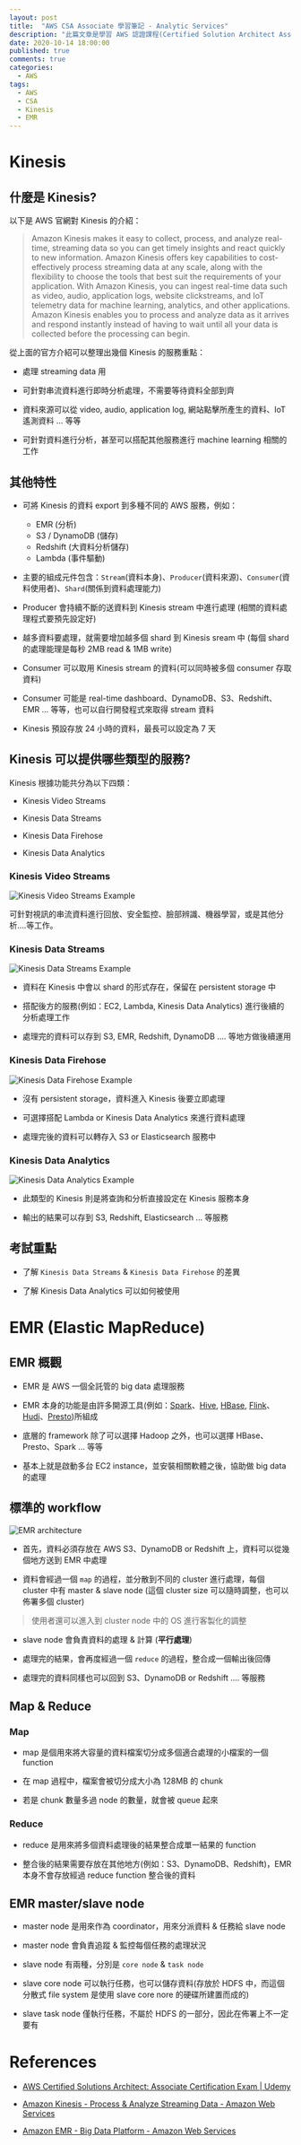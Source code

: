 ```yaml
---
layout: post
title:  "AWS CSA Associate 學習筆記 - Analytic Services"
description: "此篇文章是學習 AWS 認證課程(Certified Solution Architect Associate)內容時所留下的學習筆記，主要內容為資料分析相關服務的特性介紹"
date: 2020-10-14 18:00:00
published: true
comments: true
categories:
  - AWS
tags:
  - AWS
  - CSA
  - Kinesis
  - EMR
---
```



Kinesis
=======

## 什麼是 Kinesis?

以下是 AWS 官網對 Kinesis 的介紹：

> Amazon Kinesis makes it easy to collect, process, and analyze real-time, streaming data so you can get timely insights and react quickly to new information. Amazon Kinesis offers key capabilities to cost-effectively process streaming data at any scale, along with the flexibility to choose the tools that best suit the requirements of your application. With Amazon Kinesis, you can ingest real-time data such as video, audio, application logs, website clickstreams, and IoT telemetry data for machine learning, analytics, and other applications. Amazon Kinesis enables you to process and analyze data as it arrives and respond instantly instead of having to wait until all your data is collected before the processing can begin.

從上面的官方介紹可以整理出幾個 Kinesis 的服務重點：

- 處理 streaming data 用

- 可針對串流資料進行即時分析處理，不需要等待資料全部到齊

- 資料來源可以從 video, audio, application log, 網站點擊所產生的資料、IoT 遙測資料 ... 等等

- 可針對資料進行分析，甚至可以搭配其他服務進行 machine learning 相關的工作


## 其他特性

- 可將 Kinesis 的資料 export 到多種不同的 AWS 服務，例如：
  - EMR (分析)
  - S3 / DynamoDB (儲存)
  - Redshift (大資料分析儲存)
  - Lambda (事件驅動)

- 主要的組成元件包含：`Stream`(資料本身)、`Producer`(資料來源)、`Consumer`(資料使用者)、`Shard`(關係到資料處理能力)

- Producer 會持續不斷的送資料到 Kinesis stream 中進行處理 (相關的資料處理程式要預先設定好)

- 越多資料要處理，就需要增加越多個 shard 到 Kinesis sream 中 (每個 shard 的處理能理是每秒 2MB read & 1MB write)

- Consumer 可以取用 Kinesis stream 的資料(可以同時被多個 consumer 存取資料)

- Consumer 可能是 real-time dashboard、DynamoDB、S3、Redshift、EMR ... 等等，也可以自行開發程式來取得 stream 資料

- Kinesis 預設存放 24 小時的資料，最長可以設定為 7 天


## Kinesis 可以提供哪些類型的服務?

Kinesis 根據功能共分為以下四類：

- Kinesis Video Streams

- Kinesis Data Streams

- Kinesis Data Firehose

- Kinesis Data Analytics

### Kinesis Video Streams

![Kinesis Video Streams Example](/blog/images/aws/KinesisVideoStreams_Example.png)

可針對視訊的串流資料進行回放、安全監控、臉部辨識、機器學習，或是其他分析....等工作。

### Kinesis Data Streams

![Kinesis Data Streams Example](/blog/images/aws/KinesisDataStreams_Example.png)

- 資料在 Kinesis 中會以 shard 的形式存在，保留在 persistent storage 中

- 搭配後方的服務(例如：EC2, Lambda, Kinesis Data Analytics) 進行後續的分析處理工作

- 處理完的資料可以存到 S3, EMR, Redshift, DynamoDB .... 等地方做後續運用

### Kinesis Data Firehose

![Kinesis Data Firehose Example](/blog/images/aws/KinesisDataFirehose_Example.png)

- 沒有 persistent storage，資料進入 Kinesis 後要立即處理

- 可選擇搭配 Lambda or Kinesis Data Analytics 來進行資料處理

- 處理完後的資料可以轉存入 S3 or Elasticsearch 服務中

### Kinesis Data Analytics

![Kinesis Data Analytics Example](/blog/images/aws/KinesisDataAnalytics_Example.png)

- 此類型的 Kinesis 則是將查詢和分析直接設定在 Kinesis 服務本身

- 輸出的結果可以存到 S3, Redshift, Elasticsearch ... 等服務

## 考試重點

- 了解 `Kinesis Data Streams` & `Kinesis Data Firehose` 的差異

- 了解 Kinesis Data Analytics 可以如何被使用



EMR (Elastic MapReduce)
=======================

## EMR 概觀

- EMR 是 AWS 一個全託管的 big data 處理服務

- EMR 本身的功能是由許多開源工具(例如：[Spark](https://spark.apache.org/)、[Hive](https://hive.apache.org/), [HBase](https://hbase.apache.org/), [Flink](https://flink.apache.org/)、[Hudi](https://hudi.apache.org/)、[Presto](https://prestodb.io/))所組成

- 底層的 framework 除了可以選擇 Hadoop 之外，也可以選擇 HBase、Presto、Spark ... 等等

- 基本上就是啟動多台 EC2 instance，並安裝相關軟體之後，協助做 big data 的處理


## 標準的 workflow

![EMR architecture](/blog/images/aws/EMR_arch.png)

- 首先，資料必須存放在 AWS S3、DynamoDB or Redshift 上，資料可以從幾個地方送到 EMR 中處理

- 資料會經過一個 `map` 的過程，並分散到不同的 cluster 進行處理，每個 cluster 中有 master & slave node (這個 cluster size 可以隨時調整，也可以佈署多個 cluster)
> 使用者還可以進入到 cluster node 中的 OS 進行客製化的調整

- slave node 會負責資料的處理 & 計算 (**平行處理**)

- 處理完的結果，會再度經過一個 `reduce` 的過程，整合成一個輸出後回傳

- 處理完的資料同樣也可以回到 S3、DynamoDB or Redshift .... 等服務


## Map & Reduce

### Map

- map 是個用來將大容量的資料檔案切分成多個適合處理的小檔案的一個 function

- 在 map 過程中，檔案會被切分成大小為 128MB 的 chunk

- 若是 chunk 數量多過 node 的數量，就會被 queue 起來

### Reduce

- reduce 是用來將多個資料處理後的結果整合成單一結果的 function

- 整合後的結果需要存放在其他地方(例如：S3、DynamoDB、Redshift)，EMR 本身不會存放經過 reduce function 整合後的資料


## EMR master/slave node

- master node 是用來作為 coordinator，用來分派資料 & 任務給 slave node

- master node 會負責追蹤 & 監控每個任務的處理狀況

- slave node 有兩種，分別是 `core node` & `task node`

- slave core node 可以執行任務，也可以儲存資料(存放於 HDFS 中，而這個分散式 file system 是使用 slave core nore 的硬碟所建置而成的)

- slave task node 僅執行任務，不屬於 HDFS 的一部分，因此在佈署上不一定要有



References
==========

- [AWS Certified Solutions Architect: Associate Certification Exam | Udemy](https://www.udemy.com/course/aws-certified-solutions-architect-associate/)


- [Amazon Kinesis - Process & Analyze Streaming Data - Amazon Web Services](https://aws.amazon.com/kinesis)

- [Amazon EMR - Big Data Platform - Amazon Web Services](https://aws.amazon.com/emr)